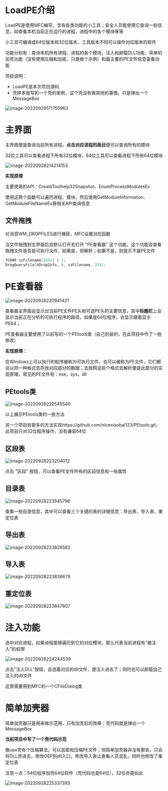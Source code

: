 # LoadPE介绍
LoadPE是使用MFC编写，含有各类功能的小工具；安全人员能使用它查询一些信息，如查看本机当前正在运行的进程，进程中的各个模块等等

小工具可编译成64位版本和32位版本，工具版本不同可以操作对应版本的软件

功能分别有：查询本机所有进程、进程的各个模块，注入和卸载DLL功能，简单的加壳功能（没有使用压缩和加密，只是做个示例）和最主要的PE文件信息查看功能

项目说明：

- LoadPE是本次项目源码
- 壳样本是写的一个壳的案例，这个壳没有做其他的事情，只是弹出一个MessageBox



![image-20220929171755963](README.assets/image-20220929171755963.png)

# 主界面

主界面便是查询当前所有进程，**点击对应进程的条目**便可以查询所有的模块

32位工具可以查看进程下所有32位模块，64位工具可以查看进程下所有64位模块

![image-20220928214214153](README.assets/image-20220928214214153.png)

**实现原理**

主要使用的API：CreateToolhelp32Snapshot、EnumProcessModulesEx

使用这两个函数可以遍历进程、模块，然后使用GetModuleInformation、GetModuleFileNameEx等相关API查询信息

## 文件拖拽

对消息WM_DROPFILES进行捕获，MFC设置对应函数

当文件拖拽到主界面后会默认打开去打开 "PE查看器" 这个功能，这个功能会查看拖拽文件是否是可执行文件，如果是，则解析；如果不是，则提示不是PE文件

```c++
TCHAR szFilename[256]{ 0 };
DragQueryFile(hDropInfo, 0, szFilename, 254);
```

# PE查看器

![image-20220928220941421](README.assets/image-20220928220941421.png)

查看器主界面会显示出当前PE文件PE头和可选PE头的主要信息，其中**标题栏**上会显示当前正在分析的可执行程序的路径，如果是64位程序，会显示跟着显示PE64；

PE查看器主要使用了以前写的一个PEtools类（自己封装的，在此项目中作了一些修改）

**实现原理：**

在Windows上可以执行的程序被称为可执行文件，也可以被称为PE文件，它们都会以同一种格式去存放对应部分的数据；去按照这些个格式去解析便是此部分的实现原理。常见的PE文件有：exe，sys，dll

## PEtools类

![image-20220928222545540](README.assets/image-20220928222545540.png)

以上展示PEtools类的一些方法

另一个项目有更多的方法实现https://github.com/nicexiaobai123/PEtools.git，此项目只对32位程序操作，没有兼容64位

## 区段表

![image-20220928223204012](README.assets/image-20220928223204012.png)

点击 "区段" 按钮，可以查看PE文件所有的区段信息和一些属性

## 目录表

![image-20220928223545796](README.assets/image-20220928223545796.png)

查看一些目录信息，其中可以查看三个关键的表的详细信息：导出表、导入表、重定位表

## 导出表

![image-20220928223826582](README.assets/image-20220928223826582.png)



## 导入表

![image-20220928223836679](README.assets/image-20220928223836679.png)



## 重定位表

![image-20220928223847807](README.assets/image-20220928223847807.png)

# 注入功能

选中对应进程，如果进程能够遍历到它的对应模块，那么代表当前进程有"被注入"的权限

![image-20220928224244539](README.assets/image-20220928224244539.png)

点击"注入DLL"按钮，会选着对应的dll文件，便注入进去了；同时也可以卸载自己注入的dll文件

这里需要用到MFC的一个CFileDialog类

# 简单加壳器

简单加壳器只是用来做示范用，只有加壳后的效果；壳代码就是弹出一个MessageBox

**当前项目中写了一个壳代码示范**

像upx壳有个压缩算法，可以加密和压缩PE文件；但简单加壳器并没有那些，只会将DLL弄进去，修改OEP到dll入口，修改导入表让查看人员混乱，同时也修改了重定位表

注意一点：64位程序加壳64位软件（壳代码也是64位），32位亦是如此

![image-20220928225337393](README.assets/image-20220928225337393.png)
